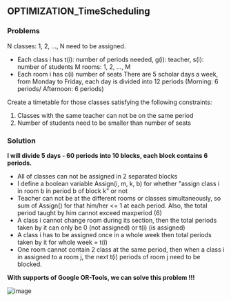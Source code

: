 ## OPTIMIZATION_TimeScheduling

### Problems
N classes: 1, 2, ..., N need to be assigned.
- Each class i has t(i): number of periods needed, g(i): teacher, s(i): number of students
M rooms: 1, 2, ..., M 
- Each room i has c(i) number of seats
There are 5 scholar days a week, from Monday to Friday, each day is divided into 12 periods
(Morning: 6 periods/ Afternoon: 6 periods)

Create a timetable for those classes satisfying the following constraints:
1. Classes with the same teacher can not be on the same period
2. Number of students need to be smaller than number of seats

### Solution
**I will divide 5 days - 60 periods into 10 blocks, each block contains 6 periods.**
- All of classes can not be assigned in 2 separated blocks
- I define a boolean variable Assign(i, m, k, b) for whether "assign class i in room b in period b of block k" or not
- Teacher can not be at the different rooms or classes simultaneously, so sum of Assign() for that him/her <= 1 at each period.
  Also, the total period taught by him cannot exceed maxperiod (6)
- A class i cannot change room during its section, then the total periods taken by it can only be 0 (not assigned) or t(i) (is assigned)
- A class i has to be assigned once in a whole week then total periods taken by it for whole week = t(i)
- One room cannot contain 2 class at the same period, then when a class i in assigned to a room j, the next t(i) periods of room j need to be blocked.

**With supports of Google OR-Tools, we can solve this problem !!!** 




![image](https://user-images.githubusercontent.com/87572445/208050998-5bb2fd17-6153-4970-a6e8-9d32532a0e98.png)

